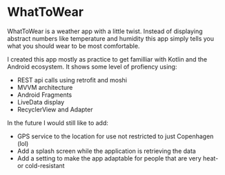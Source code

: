 # WhatToWear
WhatToWear is a weather app with a little twist. Instead of displaying abstract numbers like temperature and humidity this app simply tells you what you should wear to be most comfortable.

I created this app mostly as practice to get familliar with Kotlin and the Android ecosystem. It shows some level of profiency using:
- REST api calls using retrofit and moshi
- MVVM architecture
- Android Fragments
- LiveData display
- RecyclerView and Adapter

In the future I would still like to add:
- GPS service to the location for use not restricted to just Copenhagen (lol)
- Add a splash screen while the application is retrieving the data
- Add a setting to make the app adaptable for people that are very heat- or cold-resistant
